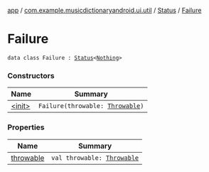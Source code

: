 [app](../../../index.md) / [com.example.musicdictionaryandroid.ui.util](../../index.md) / [Status](../index.md) / [Failure](./index.md)

# Failure

`data class Failure : `[`Status`](../index.md)`<`[`Nothing`](https://kotlinlang.org/api/latest/jvm/stdlib/kotlin/-nothing/index.html)`>`

### Constructors

| Name | Summary |
|---|---|
| [&lt;init&gt;](-init-.md) | `Failure(throwable: `[`Throwable`](https://kotlinlang.org/api/latest/jvm/stdlib/kotlin/-throwable/index.html)`)` |

### Properties

| Name | Summary |
|---|---|
| [throwable](throwable.md) | `val throwable: `[`Throwable`](https://kotlinlang.org/api/latest/jvm/stdlib/kotlin/-throwable/index.html) |
